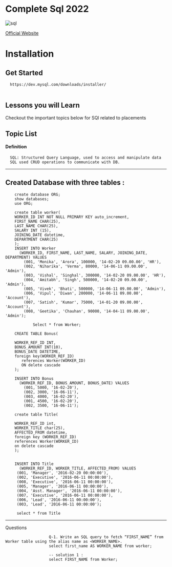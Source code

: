 



# Complete Sql 2022


![sql](https://user-images.githubusercontent.com/85099922/187137617-bf95cb75-57d7-43cf-b253-a67bba04cde1.png)


[Official Website](https://www.mysql.com/)


# Installation

## Get Started

```bash
  https://dev.mysql.com/downloads/installer/
  
```
    
## Lessons you will Learn

Checkout the important topics below for SQl related to placements



## Topic List

#### Definition

```
  SQL: Structured Query Language, used to access and manipulate data
  SQL used CRUD operations to communicate with DB.
```
---


Created Database with three tables :
---

        create database ORG;
        show databases;
        use ORG;

        create table worker(
        WORKER_ID INT NOT NULL PRIMARY KEY auto_increment,
        FIRST_NAME CHAR(25),
        LAST_NAME CHAR(25),
        SALARY INT (15),
        JOINING_DATE datetime,
        DEPARTMENT CHAR(25)
        );
        INSERT INTO Worker 
          (WORKER_ID, FIRST_NAME, LAST_NAME, SALARY, JOINING_DATE, DEPARTMENT) VALUES
            (001, 'Monika', 'Arora', 100000, '14-02-20 09.00.00', 'HR'),
            (002, 'Niharika', 'Verma', 80000, '14-06-11 09.00.00', 'Admin'),
            (003, 'Vishal', 'Singhal', 300000, '14-02-20 09.00.00', 'HR'),
            (004, 'Amitabh', 'Singh', 500000, '14-02-20 09.00.00', 'Admin'),
            (005, 'Vivek', 'Bhati', 500000, '14-06-11 09.00.00', 'Admin'),
            (006, 'Vipul', 'Diwan', 200000, '14-06-11 09.00.00', 'Account'),
            (007, 'Satish', 'Kumar', 75000, '14-01-20 09.00.00', 'Account'),
            (008, 'Geetika', 'Chauhan', 90000, '14-04-11 09.00.00', 'Admin');

                Select * from Worker;

        CREATE TABLE Bonus(

        WORKER_REF_ID INT,
        BONUS_AMOUNT INT(10),
        BONUS_DATE DATETIME,
        foreign key(WORKER_REF_ID)
           references Worker(WORKER_ID)
           ON delete cascade
        );

        INSERT INTO Bonus 
          (WORKER_REF_ID, BONUS_AMOUNT, BONUS_DATE) VALUES
            (001, 5000, '16-02-20'),
            (002, 3000, '16-06-11'),
            (003, 4000, '16-02-20'),
            (001, 4500, '16-02-20'),
            (002, 3500, '16-06-11');

        create table Title(

        WORKER_REF_ID int,
        WORKER_TITLE char(25),
        AFFECTED_FROM datetime,
        foreign key (WORKER_REF_ID)
        references Worker(WORKER_ID)
        on delete cascade
        );


        INSERT INTO Title 
          (WORKER_REF_ID, WORKER_TITLE, AFFECTED_FROM) VALUES
         (001, 'Manager', '2016-02-20 00:00:00'),
         (002, 'Executive', '2016-06-11 00:00:00'),
         (008, 'Executive', '2016-06-11 00:00:00'),
         (005, 'Manager', '2016-06-11 00:00:00'),
         (004, 'Asst. Manager', '2016-06-11 00:00:00'),
         (007, 'Executive', '2016-06-11 00:00:00'),
         (006, 'Lead', '2016-06-11 00:00:00'),
         (003, 'Lead', '2016-06-11 00:00:00');

         select * from Title
---
Questions

                       Q-1. Write an SQL query to fetch “FIRST_NAME” from Worker table using the alias name as <WORKER_NAME>.
                       select first_name AS WORKER_NAME from worker;
                       
                       -- solution 1 : 
                       select FIRST_NAME from Worker;




